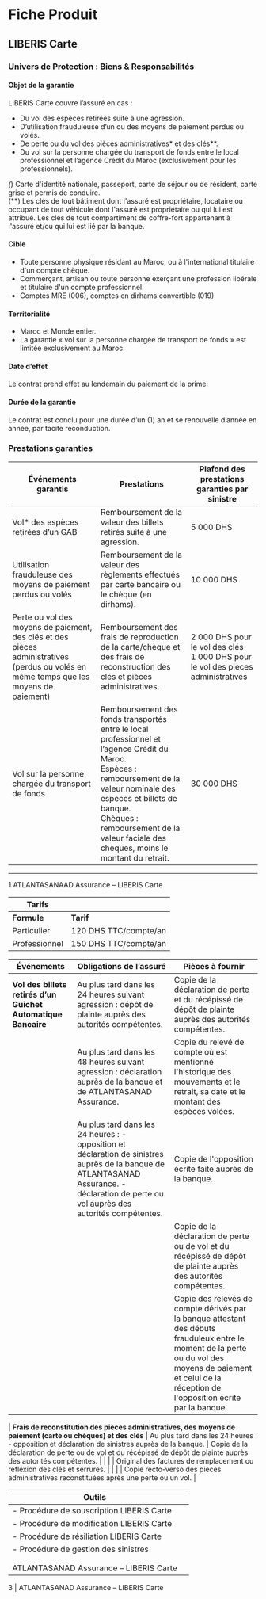 # Fiche Produit
## LIBERIS Carte

### Univers de Protection : Biens & Responsabilités

#### Objet de la garantie
LIBERIS Carte couvre l’assuré en cas :
- Du vol des espèces retirées suite à une agression.
- D’utilisation frauduleuse d’un ou des moyens de paiement perdus ou volés.
- De perte ou du vol des pièces administratives* et des clés**.
- Du vol sur la personne chargée du transport de fonds entre le local professionnel et l’agence Crédit du Maroc (exclusivement pour les professionnels).

*(*) Carte d'identité nationale, passeport, carte de séjour ou de résident, carte grise et permis de conduire.  
(**) Les clés de tout bâtiment dont l'assuré est propriétaire, locataire ou occupant de tout véhicule dont l'assuré est propriétaire ou qui lui est attribué. Les clés de tout compartiment de coffre-fort appartenant à l'assuré et/ou qui lui est lié par la banque.

#### Cible
- Toute personne physique résidant au Maroc, ou à l'international titulaire d'un compte chèque.
- Commerçant, artisan ou toute personne exerçant une profession libérale et titulaire d'un compte professionnel.
- Comptes MRE (006), comptes en dirhams convertible (019)

#### Territorialité
- Maroc et Monde entier.
- La garantie « vol sur la personne chargée de transport de fonds » est limitée exclusivement au Maroc.

#### Date d’effet
Le contrat prend effet au lendemain du paiement de la prime.

#### Durée de la garantie
Le contrat est conclu pour une durée d’un (1) an et se renouvelle d’année en année, par tacite reconduction.

### Prestations garanties

| Événements garantis                               | Prestations                                                              | Plafond des prestations garanties par sinistre |
|---------------------------------------------------|-------------------------------------------------------------------------|-----------------------------------------------|
| Vol* des espèces retirées d’un GAB                 | Remboursement de la valeur des billets retirés suite à une agression.   | 5 000 DHS                                   |
| Utilisation frauduleuse des moyens de paiement perdus ou volés | Remboursement de la valeur des règlements effectués par carte bancaire ou le chèque (en dirhams). | 10 000 DHS                                  |
| Perte ou vol des moyens de paiement, des clés et des pièces administratives (perdus ou volés en même temps que les moyens de paiement) | Remboursement des frais de reproduction de la carte/chèque et des frais de reconstruction des clés et pièces administratives. | 2 000 DHS pour le vol des clés <br> 1 000 DHS pour le vol des pièces administratives |
| Vol sur la personne chargée du transport de fonds   | Remboursement des fonds transportés entre le local professionnel et l’agence Crédit du Maroc. <br> Espèces : remboursement de la valeur nominale des espèces et billets de banque.<br> Chèques : remboursement de la valeur faciale des chèques, moins le montant du retrait. | 30 000 DHS                                   |

---
1 ATLANTASANAAD Assurance – LIBERIS Carte

| Tarifs                                      |                   |
|---------------------------------------------|-------------------|
| **Formule**                                 | **Tarif**         |
| Particulier                                 | 120 DHS TTC/compte/an |
| Professionnel                               | 150 DHS TTC/compte/an |

| Événements                                   | Obligations de l’assuré                                             | Pièces à fournir                                                                                       |
|----------------------------------------------|--------------------------------------------------------------------|--------------------------------------------------------------------------------------------------------|
| **Vol des billets retirés d’un Guichet Automatique Bancaire** | Au plus tard dans les 24 heures suivant agression : dépôt de plainte auprès des autorités compétentes. | Copie de la déclaration de perte et du récépissé de dépôt de plainte auprès des autorités compétentes. |
|                                              | Au plus tard dans les 48 heures suivant agression : déclaration auprès de la banque et de ATLANTASANAD Assurance. | Copie du relevé de compte où est mentionné l'historique des mouvements et le retrait, sa date et le montant des espèces volées. |
|                                              | Au plus tard dans les 24 heures : - opposition et déclaration de sinistres auprès de la banque de ATLANTASANAD Assurance. - déclaration de perte ou vol auprès des autorités compétentes. | Copie de l'opposition écrite faite auprès de la banque.                                              |
|                                              |                                                                    | Copie de la déclaration de perte ou de vol et du récépissé de dépôt de plainte auprès des autorités compétentes. |
|                                              |                                                                    | Copie des relevés de compte dérivés par la banque attestant des débuts frauduleux entre le moment de la perte ou du vol des moyens de paiement et celui de la réception de l'opposition écrite par la banque. |

| **Frais de reconstitution des pièces administratives, des moyens de paiement (carte ou chèques) et des clés** | Au plus tard dans les 24 heures : - opposition et déclaration de sinistres auprès de la banque. | Copie de la déclaration de perte ou de vol et du récépissé de dépôt de plainte auprès des autorités compétentes. |
|                                              |                                                                    | Original des factures de remplacement ou réflexion des clés et serrures.                              |
|                                              |                                                                    | Copie recto-verso des pièces administratives reconstituées après une perte ou un vol.                  |

| **Outils**                                   |                   |
|----------------------------------------------|-------------------|
| - Procédure de souscription LIBERIS Carte    |                   |
| - Procédure de modification LIBERIS Carte     |                   |
| - Procédure de résiliation LIBERIS Carte      |                   |
| - Procédure de gestion des sinistres          |                   |
|                                              |                   |
|                                              |                   |
| ATLANTASANAD Assurance – LIBERIS Carte      |                   |

3 | ATLANTASANAD Assurance – LIBERIS Carte